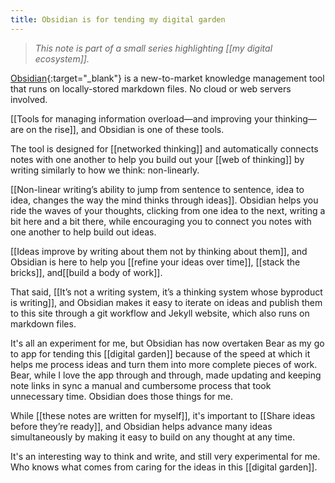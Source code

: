 ```yaml
---
title: Obsidian is for tending my digital garden
---
```

> *This note is part of a small series highlighting [[my digital ecosystem]].*

[Obsidian](http://obsidian.md/){:target="_blank"} is a new-to-market knowledge management tool that runs on locally-stored markdown files. No cloud or web servers involved.

[[Tools for managing information overload—and improving your thinking—are on the rise]], and Obsidian is one of these tools.

The tool is designed for [[networked thinking]] and automatically connects notes with one another to help you build out your [[web of thinking]] by writing similarly to how we think: non-linearly.

[[Non-linear writing’s ability to jump from sentence to sentence, idea to idea, changes the way the mind thinks through ideas]].  Obsidian helps you ride the waves of your thoughts, clicking from one idea to the next, writing a bit here and a bit there, while encouraging you to connect you notes with one another to help build out ideas.

[[Ideas improve by writing about them not by thinking about them]], and Obsidian is here to help you [[refine your ideas over time]], [[stack the bricks]], and[[build a body of work]].

That said, [[It’s not a writing system, it’s a thinking system whose byproduct is writing]], and Obsidian makes it easy to iterate on ideas and publish them to this site through a git workflow and Jekyll website, which also runs on markdown files.

It's all an experiment for me, but Obsidian has now overtaken Bear as my go to app for tending this [[digital garden]] because of the speed at which it helps me process ideas and turn them into more complete pieces of work. Bear, while I love the app through and through, made updating and keeping note links in sync a manual and cumbersome process that took unnecessary time. Obsidian does those things for me.

While [[these notes are written for myself]], it's important to [[Share ideas before they’re ready]], and Obsidian helps advance many ideas simultaneously by making it easy to build on any thought at any time.

It's an interesting way to think and write, and still very experimental for me. Who knows what comes from caring for the ideas in this [[digital garden]].